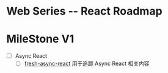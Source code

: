 # Web Series -- React Roadmap

# MileStone V1

* [ ] Async React
  * [ ] [fresh-async-react](https://github.com/sw-yx/fresh-async-react) 用于追踪 Async React 相关内容

